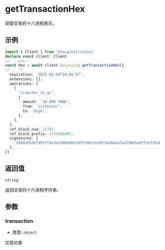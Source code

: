 # getTransactionHex

获取交易的十六进制表示。

## 示例

```ts twoslash
import { Client } from '@taiyinet/ctaiyi'
declare const client: Client
// ---cut---
const hex = await client.baiyujing.getTransactionHex({
//    ^?
  expiration: '2025-02-04T16:05:57',
  extensions: [],
  operations: [
    [
      'transfer_to_qi',
      {
        amount: '10.000 YANG',
        from: 'initminer',
        to: 'dage',
      },
    ],
  ],
  ref_block_num: 21701,
  ref_block_prefix: 1734260487,
  signatures: [
    '2040d2b937d51ff4c4ac08bbd6c5df5f4bfcb3973ab8aeafe229845e0ff3c5f6a629f4dbe96633abd377fdc5521947b64ae4a41faecffbc5a4d1fe0cd49f0bcf7e',
  ],
})
```

## 返回值

`string`

返回交易的十六进制字符串。

## 参数

### transaction

- 类型: `object`

交易对象
